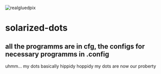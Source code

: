 ![realgluedpix](https://user-images.githubusercontent.com/78950833/121922764-8b12e280-cd3a-11eb-9eec-d71fe756c58d.jpg)
# solarized-dots
## all the programms are in cfg, the configs for necessary programms in .config
uhmm... my dots basically 
hippidy hoppidy my dots are now our proberty 
